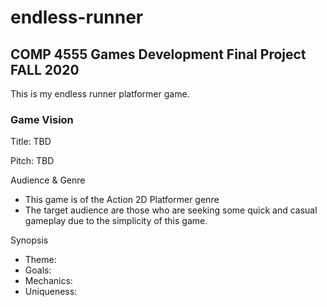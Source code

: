 # endless-runner

## COMP 4555 Games Development Final Project FALL 2020

This is my endless runner platformer game.

### Game Vision
Title: TBD

Pitch: TBD

Audience & Genre
- This game is of the Action 2D Platformer genre
- The target audience are those who are seeking some quick and casual gameplay due to the simplicity of this game. 

Synopsis
- Theme:
- Goals: 
- Mechanics:
- Uniqueness: 
